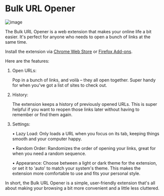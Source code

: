 # Bulk URL Opener

![image](https://github.com/dmtrbrl/bulk-url-opener/assets/7405155/45768715-1335-41e1-9aec-2aa751a3e746)

The Bulk URL Opener is a web extension that makes your online life a bit easier. It's perfect for anyone who needs to open a bunch of links at the same time.

Install the extension via [Chrome Web Store](https://chromewebstore.google.com/detail/jclbjhflehefkfnibjdigljoaggchhcd) or [Firefox Add-ons](https://addons.mozilla.org/en-US/firefox/addon/buo/).

Here are the features:

1. Open URLs:

   Pop in a bunch of links, and voilà – they all open together. Super handy for when you've got a list of sites to check out.

3. History:

   The extension keeps a history of previously opened URLs. This is super helpful if you want to reopen those links later without having to remember or find them again.

5. Settings:
   
   • Lazy Load: Only loads a URL when you focus on its tab, keeping things smooth and your computer happy.
   
   • Random Order: Randomizes the order of opening your links, great for when you need a random sequence.

   • Appearance: Choose between a light or dark theme for the extension, or set it to 'auto' to match your system's theme. This makes the extension more comfortable to use and fits your personal style.

In short, the Bulk URL Opener is a simple, user-friendly extension that's all about making your browsing a bit more convenient and a little less cluttered.
